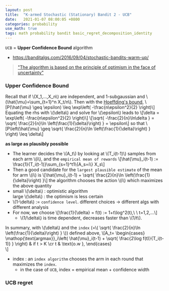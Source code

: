 ```yaml
---
layout: post
title:  "K-armed Stochastic (Stationary) Bandit 2 - UCB"
date:   2021-01-07 08:00:05 +0800
categories: probability
use_math: true
tags: math probability bandit basic_regret_decomposition_identity
---
```


`UCB` = __Upper Confidence Bound__ algorithm

- <a href="https://banditalgs.com/2016/09/18/the-upper-confidence-bound-algorithm/" target="_blank">https://banditalgs.com/2016/09/04/stochastic-bandits-warm-up/</a>  


> <a href="https://banditalgs.com/2016/09/18/the-upper-confidence-bound-algorithm/" target="_blank">"The algorithm is based on the principle of optimism in the face of uncertainty"</a>  


### Upper Confidence Bound

Recall that if \\(X\_1,...,X\_n\\) are independent, and 1-subgaussian and \\(\hat{\mu}=\sum\_{t=1}^n X\_t/n\\). Then with the <a href="{{site.url}}/probability/2020/12/31/k-armed-bandit.html#hoefding" target="_blank">Hoeffding's bound</a>, 
\\[P(\hat{\mu} \geq \epsilon) \leq \exp\left( -\frac{n\epsilon^2}{2} \right)\\]
Equating the rhs with \\(\delta\\) and solve for \\(\epsilon\\) leads to
\\[\delta = \exp\left( -\frac{n\epsilon^2}{2} \right)\\]
\\[\sqrt{ -\frac{2}{n}\ln\delta } = \sqrt{ \frac{2}{n}\ln  \left(\frac{1}{\delta}\right) } = \epsilon\\]
so that
\\[P\left(\hat{\mu} \geq \sqrt{ \frac{2}{n}\ln  \left(\frac{1}{\delta}\right) } \right) \leq \delta\\]

__as large as plausibly possible__
- The learner decides the \\(A\_t\\) by looking at \\(T\_i(t-1)\\) samples from each arm \\(i\\), and the `empirical mean of rewards` 
  \\[\hat{\mu}\_i(t-1)  := \frac{1}{T\_i(t-1)}\sum\_{s=1}^t1\\{A\_s=i\\} X\_s\\]
- Then a good candidate for the `largest plausible estimate` of the mean for arm \\(i\\) is
  \\[\hat{\mu}\_i(t-1) + \sqrt{ \frac{2}{n}\ln  \left(\frac{1}{\delta}\right) }\\]
  the algorithm chooses the action \\(i\\) which maximizes the above quantity
- small \\(\delta\\) : optimistic algorithm  
  large \\(\delta\\) : the optimism is less certain
- \\(1-\delta\\) := `confidence level`. different choices -> different algs with different analysis
- For now, we choose \\[\frac{1}{\delta} = f(t) := 1+t\log^2(t),\\ \\ t=1,2,...\\]  
  - \\(1/\delta\\) is time dependent, decreases faster than \\(1/t\\).

In summary, with \\(\delta\\) and the `index` (=\\( \sqrt{ \frac{2}{n}\ln  \left(\frac{1}{\delta}\right) } \\)) defined above,
\\[A\_t=
\begin{cases}
    \mathop{\text{argmax}}\_i\left( \hat{\mu}\_i(t-1) + \sqrt{ \frac{2\log f(t)}{T\_i(t-1)} } \right) & if t > K \cr
    t & \text\{o.w \},
\end{cases}   
\\]
- index : an `index algorithm` chooses the arm in each round that maximizes the `index`.
  - in the case of `UCB`, index = empirical mean + confidence width

### UCB regret
